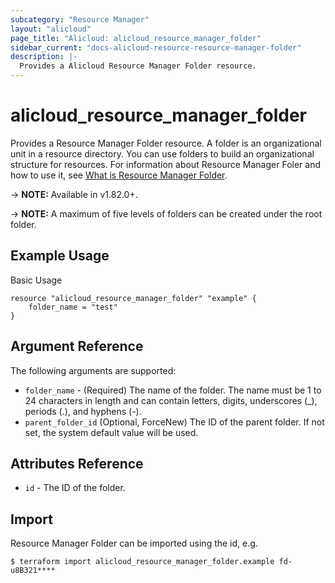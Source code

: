 ```yaml
---
subcategory: "Resource Manager"
layout: "alicloud"
page_title: "Alicloud: alicloud_resource_manager_folder"
sidebar_current: "docs-alicloud-resource-resource-manager-folder"
description: |-
  Provides a Alicloud Resource Manager Folder resource.
---
```


# alicloud\_resource\_manager\_folder

Provides a Resource Manager Folder resource. A folder is an organizational unit in a resource directory. You can use folders to build an organizational structure for resources.
For information about Resource Manager Foler and how to use it, see [What is Resource Manager Folder](https://www.alibabacloud.com/help/en/doc-detail/111221.htm).

-> **NOTE:** Available in v1.82.0+.

-> **NOTE:** A maximum of five levels of folders can be created under the root folder.

## Example Usage

Basic Usage

```
resource "alicloud_resource_manager_folder" "example" {
    folder_name = "test"
}
```
## Argument Reference

The following arguments are supported:

* `folder_name` - (Required) The name of the folder. The name must be 1 to 24 characters in length and can contain letters, digits, underscores (_), periods (.), and hyphens (-).
* `parent_folder_id` (Optional, ForceNew) The ID of the parent folder. If not set, the system default value will be used.
                                         
## Attributes Reference

* `id` - The ID of the folder.

## Import

Resource Manager Folder can be imported using the id, e.g.

```
$ terraform import alicloud_resource_manager_folder.example fd-u8B321****	
```
